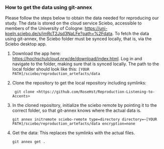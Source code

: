 ### How to get the data using git-annex
Please follow the steps below to obtain the data needed for reproducing our study.
The data is stored on the cloud service Sciebo, accessible to members of the University of Cologne: https://uni-koeln.sciebo.de/s/jmRcT2Jsd3NaLFe?path=%2Fdata. To fetch the data using git-annex, the Sciebo folder must be synced locally, that is, via the Sciebo desktop app.

1. Download the app here: https://hochschulcloud.nrw/de/download/index.html. Log in and navigate to the folder, making sure that is synced locally. The path to the local folder should look like this: ```[YOUR PATH]/sciebo/reproduction_artefacts/data```

4. Clone the repository to get the local repository including symlinks:


   ``` git clone <https://github.com/RoseHst/Reproduction-Listening-to-Accents>```


5. In the cloned repository, initialize the sciebo remote by pointing it to the correct folder, so that git-annex knows where the actual data is.

   ``` git annex initremote sciebo-remote type=directory directory=~[YOUR PATH]/sciebo/reproduction_artefacts/data encryption=none ```

6. Get the data: This replaces the symlinks with the actual files.


   ```git annex get .```
